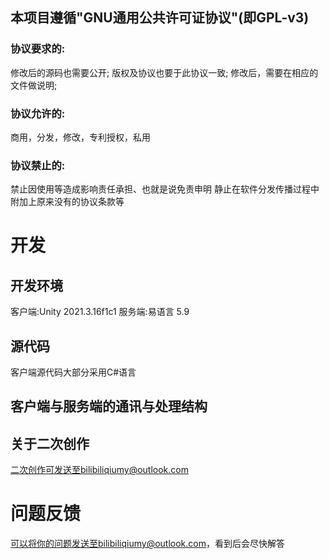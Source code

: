 ## 本项目遵循"GNU通用公共许可证协议"(即GPL-v3)
### 协议要求的:
修改后的源码也需要公开;
版权及协议也要于此协议一致;
修改后，需要在相应的文件做说明;
### 协议允许的:
商用，分发，修改，专利授权，私用
### 协议禁止的:
禁止因使用等造成影响责任承担、也就是说免责申明
静止在软件分发传播过程中附加上原来没有的协议条款等
# 开发
## 开发环境
客户端:Unity 2021.3.16f1c1
服务端:易语言 5.9
## 源代码
客户端源代码大部分采用C#语言
## 客户端与服务端的通讯与处理结构
## 关于二次创作
二次创作可发送至bilibiliqiumy@outlook.com
# 问题反馈
可以将你的问题发送至bilibiliqiumy@outlook.com，看到后会尽快解答
